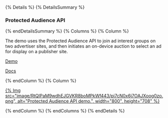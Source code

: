 {% Details %}
{% DetailsSummary %}
### Protected Audience API
{% endDetailsSummary %}
{% Columns %}
{% Column %}

The demo uses the Protected Audience API to join ad interest groups on two advertiser sites,
and then initiates an on-device auction to select an ad for display on a publisher site.

[Demo](https://protected-audience-demo.web.app/)

[Docs](/docs/privacy-sandbox/fledge-api/)

{% endColumn %}
{% Column %}

<a href="https://protected-audience-demo.web.app/">{% Img src="image/RtQlPaM9wdhEJGVKR8boMPkWf443/pi7cN0x6j7OAJXoog0zo.png", alt="Protected Audience API demo.", width="800", height="708" %}</a>

{% endColumn %}
{% endColumns %}
{% endDetails %}
